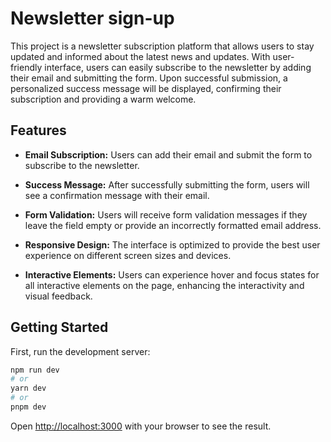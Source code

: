 # Newsletter sign-up

This project is a newsletter subscription platform that allows users to stay updated and informed about the latest news and updates. With  user-friendly interface, users can easily subscribe to the newsletter by adding their email and submitting the form. Upon successful submission, a personalized success message will be displayed, confirming their subscription and providing a warm welcome.

## Features

- **Email Subscription:** Users can add their email and submit the form to subscribe to the newsletter.

- **Success Message:** After successfully submitting the form, users will see a confirmation message with their email.

- **Form Validation:** Users will receive form validation messages if they leave the field empty or provide an incorrectly formatted email address.

- **Responsive Design:** The interface is optimized to provide the best user experience on different screen sizes and devices.

- **Interactive Elements:** Users can experience hover and focus states for all interactive elements on the page, enhancing the interactivity and visual feedback.

## Getting Started

First, run the development server:

```bash
npm run dev
# or
yarn dev
# or
pnpm dev
```

Open [http://localhost:3000](http://localhost:3000) with your browser to see the result.


